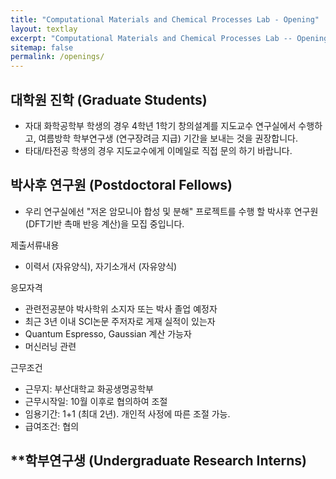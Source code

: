 ```yaml
---
title: "Computational Materials and Chemical Processes Lab - Opening"
layout: textlay
excerpt: "Computational Materials and Chemical Processes Lab -- Opening"
sitemap: false
permalink: /openings/
---
```

## **대학원 진학 (Graduate Students)**
- 자대 화학공학부 학생의 경우 4학년 1학기 창의설계를 지도교수 연구실에서 수행하고, 여름방학 학부연구생 (연구장려금 지급) 기간을 보내는 것을 권장합니다.
- 타대/타전공 학생의 경우 지도교수에게 이메일로 직접 문의 하기 바랍니다.

## **박사후 연구원 (Postdoctoral Fellows)**
- 우리 연구실에선 "저온 암모니아 합성 및 분해" 프로젝트를 수행 할 박사후 연구원 (DFT기반 촉매 반응 계산)을 모집 중입니다.

제출서류내용
- 이력서 (자유양식), 자기소개서 (자유양식)

응모자격
- 관련전공분야 박사학위 소지자 또는 박사 졸업 예정자
- 최근 3년 이내 SCI논문 주저자로 게재 실적이 있는자
- Quantum Espresso, Gaussian 계산 가능자
- 머신러닝 관련

근무조건
- 근무지: 부산대학교 화공생명공학부
- 근무시작일: 10월 이후로 협의하여 조절
- 임용기간: 1+1 (최대 2년). 개인적 사정에 따른 조절 가능.
- 급여조건: 협의

## **학부연구생 (Undergraduate Research Interns)
